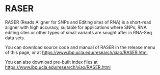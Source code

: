 # RASER
RASER (Reads Aligner for SNPs and Editing sites of RNA) is a short-read aligner with high accuracy, suitable for applications where SNPs, RNA editing sites or other types of small variants are sought after in RNA-Seq data sets.

You can download source code and manual of RASER in the release menu of this page, or at https://www.ibp.ucla.edu/research/xiao/RASER.html

You can also download pre-built index files at https://www.ibp.ucla.edu/research/xiao/RASER.html
